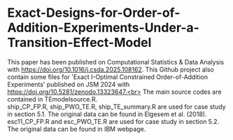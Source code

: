 # Exact-Designs-for-Order-of-Addition-Experiments-Under-a-Transition-Effect-Model
This paper has been published on Computational Statistics &amp; Data Analysis with https://doi.org/10.1016/j.csda.2025.108162.
This Github project also contain some files for 'Exact I-Optimal Constrained Order-of-Addition Experiments' published on JSM 2024 with https://doi.org/10.5281/zenodo.13323647.<br>
The main source codes are contained in TEmodelsource.R.<br>
ship_CP_FP.R, ship_PWO_TE.R, ship_TE_summary.R are used for case study in section 5.1. The original data can be found in Elgesem et al. (2018).<br>
esc11_CP_FP.R and esc_PWO_TE.R are used for case study in section 5.2. The original data can be found in IBM webpage.<br>
